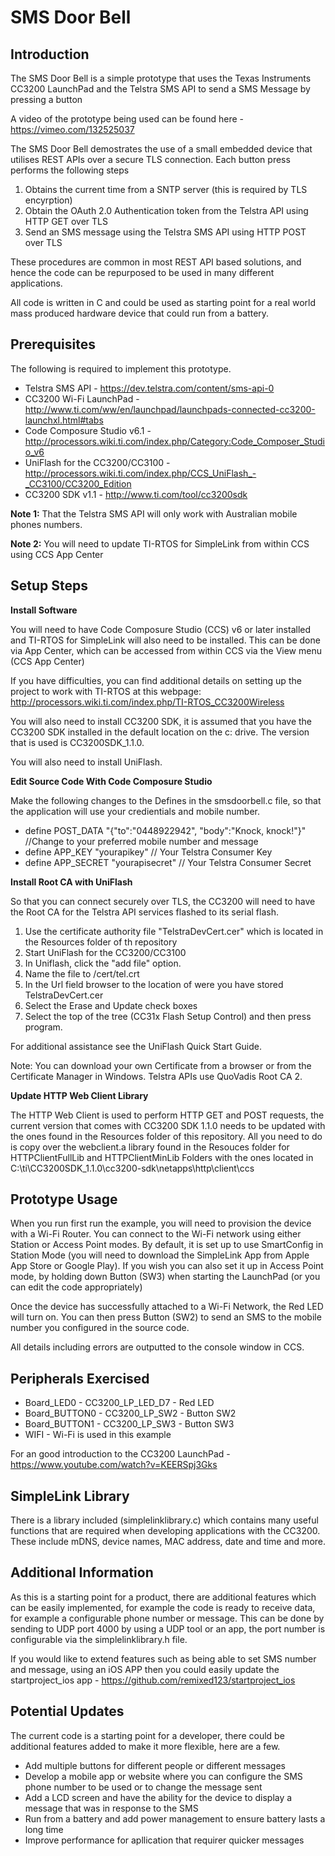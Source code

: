 SMS Door Bell
=============

Introduction
------------
The SMS Door Bell is a simple prototype that uses the Texas Instruments
CC3200 LaunchPad and the Telstra SMS API to send a SMS Message by pressing
a button

A video of the prototype being used can be found here - https://vimeo.com/132525037 

The SMS Door Bell demostrates the use of a small embedded device that utilises REST APIs 
over a secure TLS connection. Each button press performs the following steps

1. Obtains the current time from a SNTP server (this is required by TLS encyrption)
1. Obtain the OAuth 2.0 Authentication token from the Telstra API using HTTP GET over TLS
1. Send an SMS message using the Telstra SMS API using HTTP POST over TLS

These procedures are common in most REST API based solutions, and hence the code can be
repurposed to be used in many different applications.

All code is written in C and could be used as starting point for a real world mass produced 
hardware device that could run from a battery.

Prerequisites
------------

The following is required to implement this prototype.

* Telstra SMS API - https://dev.telstra.com/content/sms-api-0
* CC3200 Wi-Fi LaunchPad - http://www.ti.com/ww/en/launchpad/launchpads-connected-cc3200-launchxl.html#tabs
* Code Composure Studio v6.1 - http://processors.wiki.ti.com/index.php/Category:Code_Composer_Studio_v6
* UniFlash for the CC3200/CC3100 - http://processors.wiki.ti.com/index.php/CCS_UniFlash_-_CC3100/CC3200_Edition
* CC3200 SDK v1.1 - http://www.ti.com/tool/cc3200sdk

**Note 1:** That the Telstra SMS API will only work with Australian mobile phones numbers.

**Note 2:** You will need to update TI-RTOS for SimpleLink from within CCS using CCS App Center

Setup Steps
-----------

**Install Software**

You will need to have Code Composure Studio (CCS) v6 or later installed and 
TI-RTOS for SimpleLink will also need to be installed. This can be done via 
App Center, which can be accessed from within CCS via the View menu (CCS App
Center)

If you have difficulties, you can find additional details on setting up the 
project to work with TI-RTOS at this webpage: http://processors.wiki.ti.com/index.php/TI-RTOS_CC3200Wireless

You will also need to install CC3200 SDK, it is assumed that you have the 
CC3200 SDK installed in the default location on the c: drive. The version that 
is used is CC3200SDK_1.1.0. 

You will also need to install UniFlash. 

**Edit Source Code With Code Composure Studio**

Make the following changes to the Defines in the smsdoorbell.c file, so that
the application will use your credientials and mobile number.

* define POST_DATA   "{\"to\":\"0448922942\", \"body\":\"Knock, knock!\"}" //Change to your preferred mobile number and message
* define APP_KEY 	"yourapikey" // Your Telstra Consumer Key
* define APP_SECRET	"yourapisecret" // Your  Telstra Consumer Secret

**Install Root CA with UniFlash**

So that you can connect securely over TLS, the CC3200 will need to have the Root CA for the
Telstra API services flashed to its serial flash.

1. Use the certificate authority file "TelstraDevCert.cer" which is located in the Resources folder of th repository
1. Start UniFlash for the CC3200/CC3100
1. In Uniflash, click the "add file" option.
1. Name the file to /cert/tel.crt
1. In the Url field browser to the location of were you have stored TelstraDevCert.cer
1. Select the Erase and Update check boxes
1. Select the top of the tree (CC31x Flash Setup Control) and then press program.

For additional assistance see the UniFlash Quick Start Guide.

Note: You can download your own Certificate from a browser or from the Certificate 
Manager in Windows. Telstra APIs use QuoVadis Root CA 2.

**Update HTTP Web Client Library**

The HTTP Web Client is used to perform HTTP GET and POST requests, the current version that
comes with CC3200 SDK 1.1.0 needs to be updated with the ones found in the Resources folder
of this repository. All you need to do is copy over the webclient.a library found in the 
Resouces folder for HTTPClientFullLib and HTTPClientMinLib Folders with the ones located in 
C:\ti\CC3200SDK_1.1.0\cc3200-sdk\netapps\http\client\ccs

Prototype Usage
---------------
When you run first run the example, you will need to provision the device with
a Wi-Fi Router. You can connect to the Wi-Fi network using either Station or 
Access Point modes. By default, it is set up to use SmartConfig in Station Mode 
(you will need to download the SimpleLink App from Apple App Store or Google 
Play). If you wish you can also set it up in Access Point mode, by holding down
Button (SW3) when starting the LaunchPad (or you can edit the code appropriately)

Once the device has successfully attached to a Wi-Fi Network, the Red LED will
turn on. You can then press Button (SW2) to send an SMS to the mobile number you 
configured in the source code.

All details including errors are outputted to the console window in CCS.

Peripherals Exercised
---------------------
* Board_LED0 - CC3200_LP_LED_D7 - Red LED
* Board_BUTTON0 - CC3200_LP_SW2 - Button SW2
* Board_BUTTON1 - CC3200_LP_SW3 - Button SW3
* WIFI - Wi-Fi is used in this example

For an good introduction to the CC3200 LaunchPad - https://www.youtube.com/watch?v=KEERSpj3Gks

SimpleLink Library
-------------------

There is a library included (simplelinklibrary.c) which contains many useful functions 
that are required when developing applications with the CC3200. These include mDNS, 
device names, MAC address, date and time and more.

Additional Information
--------------------------------

As this is a starting point for a product, there are additional features which can
be easily implemented, for example the code is ready to receive data, for example 
a configurable phone number or message. This can be done by sending to UDP port 4000
by using a UDP tool or an app, the port number is configurable via the simplelinklibrary.h
file. 

If you would like to extend features such as being able to set SMS number and message, 
using an iOS APP then you could easily update the startproject_ios app - https://github.com/remixed123/startproject_ios

Potential Updates
-----------------

The current code is a starting point for a developer, there could be additional features added to make it more flexible, here are a few.

* Add multiple buttons for different people or different messages
* Develop a mobile app or website where you can configure the SMS phone number to be used or to change the message sent
* Add a LCD screen and have the ability for the device to display a message that was in response to the SMS
* Run from a battery and add power management to ensure battery lasts a long time
* Improve performance for apllication that requirer quicker messages




